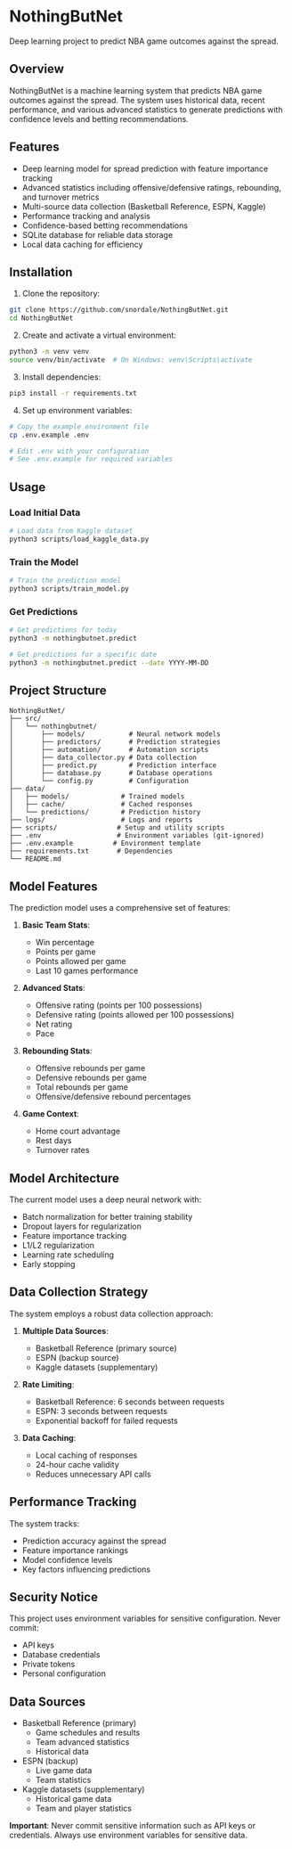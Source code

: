 # NothingButNet
Deep learning project to predict NBA game outcomes against the spread.

## Overview
NothingButNet is a machine learning system that predicts NBA game outcomes against the spread. The system uses historical data, recent performance, and various advanced statistics to generate predictions with confidence levels and betting recommendations.

## Features
- Deep learning model for spread prediction with feature importance tracking
- Advanced statistics including offensive/defensive ratings, rebounding, and turnover metrics
- Multi-source data collection (Basketball Reference, ESPN, Kaggle)
- Performance tracking and analysis
- Confidence-based betting recommendations
- SQLite database for reliable data storage
- Local data caching for efficiency

## Installation

1. Clone the repository:
```bash
git clone https://github.com/snordale/NothingButNet.git
cd NothingButNet
```

2. Create and activate a virtual environment:
```bash
python3 -m venv venv
source venv/bin/activate  # On Windows: venv\Scripts\activate
```

3. Install dependencies:
```bash
pip3 install -r requirements.txt
```

4. Set up environment variables:
```bash
# Copy the example environment file
cp .env.example .env

# Edit .env with your configuration
# See .env.example for required variables
```

## Usage

### Load Initial Data
```bash
# Load data from Kaggle dataset
python3 scripts/load_kaggle_data.py
```

### Train the Model
```bash
# Train the prediction model
python3 scripts/train_model.py
```

### Get Predictions
```bash
# Get predictions for today
python3 -m nothingbutnet.predict

# Get predictions for a specific date
python3 -m nothingbutnet.predict --date YYYY-MM-DD
```

## Project Structure
```
NothingButNet/
├── src/
│   └── nothingbutnet/
│       ├── models/           # Neural network models
│       ├── predictors/       # Prediction strategies
│       ├── automation/       # Automation scripts
│       ├── data_collector.py # Data collection
│       ├── predict.py        # Prediction interface
│       ├── database.py       # Database operations
│       └── config.py         # Configuration
├── data/
│   ├── models/             # Trained models
│   ├── cache/              # Cached responses
│   └── predictions/        # Prediction history
├── logs/                   # Logs and reports
├── scripts/               # Setup and utility scripts
├── .env                   # Environment variables (git-ignored)
├── .env.example          # Environment template
├── requirements.txt       # Dependencies
└── README.md
```

## Model Features
The prediction model uses a comprehensive set of features:

1. **Basic Team Stats**:
   - Win percentage
   - Points per game
   - Points allowed per game
   - Last 10 games performance

2. **Advanced Stats**:
   - Offensive rating (points per 100 possessions)
   - Defensive rating (points allowed per 100 possessions)
   - Net rating
   - Pace

3. **Rebounding Stats**:
   - Offensive rebounds per game
   - Defensive rebounds per game
   - Total rebounds per game
   - Offensive/defensive rebound percentages

4. **Game Context**:
   - Home court advantage
   - Rest days
   - Turnover rates

## Model Architecture
The current model uses a deep neural network with:
- Batch normalization for better training stability
- Dropout layers for regularization
- Feature importance tracking
- L1/L2 regularization
- Learning rate scheduling
- Early stopping

## Data Collection Strategy
The system employs a robust data collection approach:

1. **Multiple Data Sources**:
   - Basketball Reference (primary source)
   - ESPN (backup source)
   - Kaggle datasets (supplementary)

2. **Rate Limiting**:
   - Basketball Reference: 6 seconds between requests
   - ESPN: 3 seconds between requests
   - Exponential backoff for failed requests

3. **Data Caching**:
   - Local caching of responses
   - 24-hour cache validity
   - Reduces unnecessary API calls

## Performance Tracking
The system tracks:
- Prediction accuracy against the spread
- Feature importance rankings
- Model confidence levels
- Key factors influencing predictions

## Security Notice
This project uses environment variables for sensitive configuration. Never commit:
- API keys
- Database credentials
- Private tokens
- Personal configuration

## Data Sources
- Basketball Reference (primary)
  - Game schedules and results
  - Team advanced statistics
  - Historical data
- ESPN (backup)
  - Live game data
  - Team statistics
- Kaggle datasets (supplementary)
  - Historical game data
  - Team and player statistics

**Important**: Never commit sensitive information such as API keys or credentials. Always use environment variables for sensitive data.